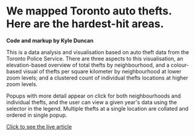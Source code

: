 # We mapped Toronto auto thefts. Here are the hardest-hit areas.

**Code and markup by Kyle Duncan**

This is a data analysis and visualisation based on auto theft data from the Toronto Police Service. There are three aspects to this visualisation, an elevation-based overview of total thefts by neighbourhood, and a colour-based visual of thefts per square kilometer by neighbourhood at lower zoom levels; and a clustered count of individual thefts locations at higher zoom levels.

Popups with more detail appear on click for both neighbourhoods and individual thefts, and the user can view a given year's data using the selector in the legend. Multiple thefts at a single location are collated and ordered in single popup.

[Click to see the live article](https://torontoverse.com/articles/VJyQIfWNEe2QNMS95RvTIA/we-mapped-toronto-auto-thefts)
